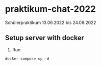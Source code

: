 # praktikum-chat-2022 

Schülerpraktikum 13.06.2022 bis 24.06.2022

## Setup server with docker

1. Run:
```
docker-compose up -d
```